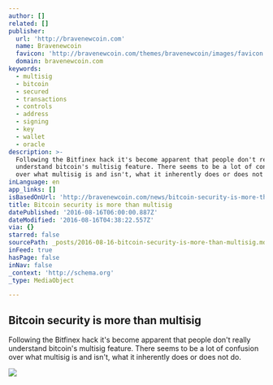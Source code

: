 ```yaml
---
author: []
related: []
publisher:
  url: 'http://bravenewcoin.com'
  name: Bravenewcoin
  favicon: 'http://bravenewcoin.com/themes/bravenewcoin/images/favicon.ico'
  domain: bravenewcoin.com
keywords:
  - multisig
  - bitcoin
  - secured
  - transactions
  - controls
  - address
  - signing
  - key
  - wallet
  - oracle
description: >-
  Following the Bitfinex hack it's become apparent that people don't really
  understand bitcoin's multisig feature. There seems to be a lot of confusion
  over what multisig is and isn't, what it inherently does or does not do.
inLanguage: en
app_links: []
isBasedOnUrl: 'http://bravenewcoin.com/news/bitcoin-security-is-more-than-multisig/'
title: Bitcoin security is more than multisig
datePublished: '2016-08-16T06:00:00.887Z'
dateModified: '2016-08-16T04:38:22.557Z'
via: {}
starred: false
sourcePath: _posts/2016-08-16-bitcoin-security-is-more-than-multisig.md
inFeed: true
hasPage: false
inNav: false
_context: 'http://schema.org'
_type: MediaObject

---
```

<article style=""><h1>Bitcoin security is more than multisig</h1><p>Following the Bitfinex hack it's become apparent that people don't really understand bitcoin's multisig feature. There seems to be a lot of confusion over what multisig is and isn't, what it inherently does or does not do.</p><img src="http://bravenewcoin.com/assets/Uploads/_resampled/CroppedImage400400-1J8Fmw0oES1cAj28siK6Ovw.jpeg" /></article>